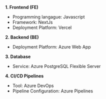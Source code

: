 **1. Frontend (FE)**
- Programming langague: Javascript
- Framework: NextJs
- Deployment Platform: Vercel

**2. Backend (BE)**
- Deployment Platform: Azure Web App

**3. Database**
- Service: Azure PostgreSQL Flexible Server

**4. CI/CD Pipelines**
- Tool: Azure DevOps
- Pipeline Configuration: Azure Pipelines
